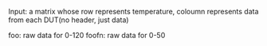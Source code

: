 Input: a matrix whose row represents temperature, coloumn represents data from each DUT(no header, just data)

foo: raw data for 0-120
foofn: raw data for 0-50
